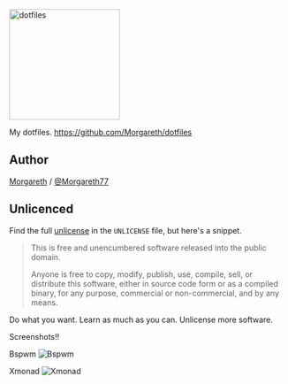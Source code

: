 <img alt="dotfiles" width="200" src="https://cdn.rawgit.com/Morgareth/dotfiles/master/Arch/Screenshots/dotfiles-logo.png">

My dotfiles. <https://github.com/Morgareth/dotfiles>

## Author

[Morgareth][facebook] / [@Morgareth77][twitter]

## Unlicenced

Find the full [unlicense][] in the `UNLICENSE` file, but here's a snippet.

>This is free and unencumbered software released into the public domain.
>
>Anyone is free to copy, modify, publish, use, compile, sell, or distribute this software, either in source code form or as a compiled binary, for any purpose, commercial or non-commercial, and by any means.

Do what you want. Learn as much as you can. Unlicense more software.
 

Screenshots!! 

Bspwm
![Bspwm][screenshot]

Xmonad
![Xmonad][screenshot1]

[unlicense]: http://unlicense.org/
[facebook]: https://www.facebook.com/Morgareth77
[twitter]: https://twitter.com/Morgareth77
[screenshot]: https://cdn.rawgit.com/Athanasi/dutfiles/master/Arch/Screenshots/13442254_1015912321818129_2846794945451042775_n.jpg
[screenshot1]:https://github.com/Athanasi/dutfiles/blob/master/Arch/Screenshots/2016-08-01-20:42:49.png
